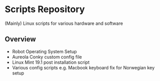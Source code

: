 # Scripts Repository

(Mainly) Linux scripts for various hardware and software

## Overview
- Robot Operating System Setup
- Aureola Conky custom config file
- Linux Mint 19.1 post installation script 
- Various config scripts e.g. Macbook keyboard fix for Norwegian key setup


